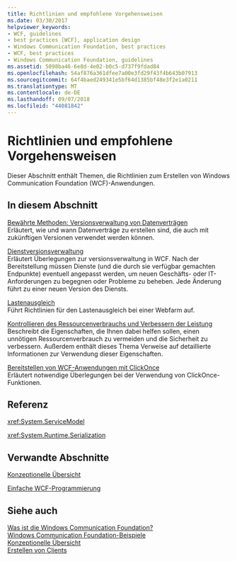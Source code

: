 ```yaml
---
title: Richtlinien und empfohlene Vorgehensweisen
ms.date: 03/30/2017
helpviewer_keywords:
- WCF, guidelines
- best practices [WCF], application design
- Windows Communication Foundation, best practices
- WCF, best practices
- Windows Communication Foundation, guidelines
ms.assetid: 5098ba46-6e8d-4e02-b0c5-d737f9fdad84
ms.openlocfilehash: 54af876a361dfee7a00e3fd29f43f4b643b07913
ms.sourcegitcommit: 64f4baed249341e5bf64d1385bf48e3f2e1a0211
ms.translationtype: MT
ms.contentlocale: de-DE
ms.lasthandoff: 09/07/2018
ms.locfileid: "44081842"
---
```

# <a name="guidelines-and-best-practices"></a>Richtlinien und empfohlene Vorgehensweisen
Dieser Abschnitt enthält Themen, die Richtlinien zum Erstellen von Windows Communication Foundation (WCF)-Anwendungen.  
  
## <a name="in-this-section"></a>In diesem Abschnitt  
 [Bewährte Methoden: Versionsverwaltung von Datenverträgen](../../../docs/framework/wcf/best-practices-data-contract-versioning.md)  
 Erläutert, wie und wann Datenverträge zu erstellen sind, die auch mit zukünftigen Versionen verwendet werden können.  
  
 [Dienstversionsverwaltung](../../../docs/framework/wcf/service-versioning.md)  
 Erläutert Überlegungen zur versionsverwaltung in WCF. Nach der Bereitstellung müssen Dienste (und die durch sie verfügbar gemachten Endpunkte) eventuell angepasst werden, um neuen Geschäfts- oder IT-Anforderungen zu begegnen oder Probleme zu beheben. Jede Änderung führt zu einer neuen Version des Diensts.  
  
 [Lastenausgleich](../../../docs/framework/wcf/load-balancing.md)  
 Führt Richtlinien für den Lastenausgleich bei einer Webfarm auf.  
  
 [Kontrollieren des Ressourcenverbrauchs und Verbessern der Leistung](../../../docs/framework/wcf/controlling-resource-consumption-and-improving-performance.md)  
 Beschreibt die Eigenschaften, die Ihnen dabei helfen sollen, einen unnötigen Ressourcenverbrauch zu vermeiden und die Sicherheit zu verbessern. Außerdem enthält dieses Thema Verweise auf detaillierte Informationen zur Verwendung dieser Eigenschaften.  
  
 [Bereitstellen von WCF-Anwendungen mit ClickOnce](../../../docs/framework/wcf/deploying-wcf-applications-with-clickonce.md)  
 Erläutert notwendige Überlegungen bei der Verwendung von ClickOnce-Funktionen.  
  
## <a name="reference"></a>Referenz  
 <xref:System.ServiceModel>  
  
 <xref:System.Runtime.Serialization>  
  
## <a name="related-sections"></a>Verwandte Abschnitte  
 [Konzeptionelle Übersicht](../../../docs/framework/wcf/conceptual-overview.md)  
  
 [Einfache WCF-Programmierung](../../../docs/framework/wcf/basic-wcf-programming.md)  
  
## <a name="see-also"></a>Siehe auch  
 [Was ist die Windows Communication Foundation?](../../../docs/framework/wcf/whats-wcf.md)  
 [Windows Communication Foundation-Beispiele](https://msdn.microsoft.com/library/8ec9d192-5d81-4f64-bfd3-90c5e5858c91)  
 [Konzeptionelle Übersicht](../../../docs/framework/wcf/conceptual-overview.md)  
 [Erstellen von Clients](../../../docs/framework/wcf/building-clients.md)
